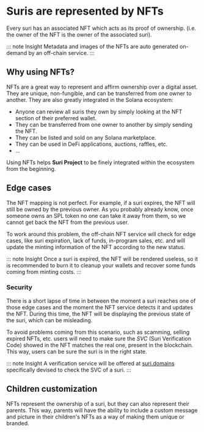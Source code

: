 # Suris are represented by NFTs

Every suri has an associated NFT which acts as its proof of ownership. (i.e. the owner of the NFT is the owner of the associated suri).

::: note Insight
Metadata and images of the NFTs are auto generated on-demand by an off-chain service.
:::

## Why using NFTs?

NFTs are a great way to represent and affirm ownership over a digital asset. They are unique, non-fungible, and can be transferred
from one owner to another. They are also greatly integrated in the Solana ecosystem:

- Anyone can review all suris they own by simply looking at the NFT section of their preferred wallet.
- They can be transferred from one owner to another by simply sending the NFT.
- They can be listed and sold on any Solana marketplace.
- They can be used in DeFi applications, auctions, raffles, etc.
- ...

Using NFTs helps **Suri Project** to be finely integrated within the ecosystem from the beginning.

## Edge cases

The NFT mapping is not perfect. For example, if a suri expires, the NFT will still be owned by the previous owner. As
you probably already know, once someone owns an SPL token no one can take it away from them, so we cannot get back the
NFT from the previous user.

To work around this problem, the off-chain NFT service will check for edge cases, like suri expiration, lack of funds,
in-program sales, etc. and will update the minting information of the NFT according to the new status.

::: note Insight
Once a suri is expired, the NFT will be rendered useless, so it is recommended to burn it to cleanup your wallets and recover
some funds coming from minting costs.
:::

### Security

There is a short lapse of time in between the moment a suri reaches one of those edge cases and the moment the NFT service detects it and updates the NFT. During this time, the NFT will be displaying the previous state of the suri, which can be misleading.

To avoid problems coming from this scenario, such as scamming, selling expired NFTs, etc. users will need to make sure the _SVC_ (Suri
Verification Code) showed in the NFT matches the real one, present in the blockchain. This way, users can be sure the
suri is in the right state.

::: note Insight
A verification service will be offered at [suri.domains](https://suri.domains) specifically devised to check the SVC of a suri.
:::

## Children customization

NFTs represent the ownership of a suri, but they can also represent their parents. This way, parents will have the ability to
include a custom message and picture in their children's NFTs as a way of making them unique or branded.
